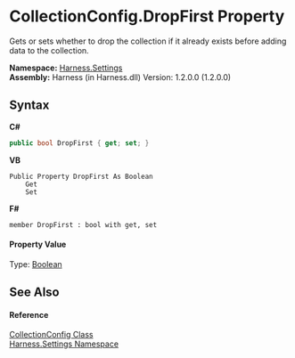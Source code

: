 # CollectionConfig.DropFirst Property 
 

Gets or sets whether to drop the collection if it already exists before adding data to the collection.

**Namespace:**&nbsp;<a href="71b20054-d355-35ae-710d-5484ba2d4fce">Harness.Settings</a><br />**Assembly:**&nbsp;Harness (in Harness.dll) Version: 1.2.0.0 (1.2.0.0)

## Syntax

**C#**<br />
``` C#
public bool DropFirst { get; set; }
```

**VB**<br />
``` VB
Public Property DropFirst As Boolean
	Get
	Set
```

**F#**<br />
``` F#
member DropFirst : bool with get, set

```


#### Property Value
Type: <a href="http://msdn2.microsoft.com/en-us/library/a28wyd50" target="_blank">Boolean</a>

## See Also


#### Reference
<a href="c080f626-6c00-0282-1ac7-759a95102ddc">CollectionConfig Class</a><br /><a href="71b20054-d355-35ae-710d-5484ba2d4fce">Harness.Settings Namespace</a><br />